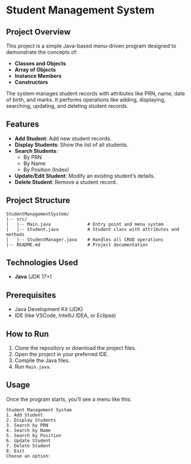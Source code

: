 # Student Management System

## Project Overview
This project is a simple Java-based menu-driven program designed to demonstrate the concepts of:
- **Classes and Objects**
- **Array of Objects**
- **Instance Members**
- **Constructors**

The system manages student records with attributes like PRN, name, date of birth, and marks. It performs operations like adding, displaying, searching, updating, and deleting student records.

## Features
- **Add Student**: Add new student records.
- **Display Students**: Show the list of all students.
- **Search Students**:
  - By PRN
  - By Name
  - By Position (Index)
- **Update/Edit Student**: Modify an existing student’s details.
- **Delete Student**: Remove a student record.

## Project Structure
```
StudentManagementSystem/
|-- src/
|   |-- Main.java              # Entry point and menu system
|   |-- Student.java           # Student class with attributes and methods
|   |-- StudentManager.java    # Handles all CRUD operations
|-- README.md                  # Project documentation
```

## Technologies Used
- **Java** (JDK 17+)

## Prerequisites
- Java Development Kit (JDK)
- IDE (like VSCode, IntelliJ IDEA, or Eclipse)

## How to Run
1. Clone the repository or download the project files.
2. Open the project in your preferred IDE.
3. Compile the Java files.
4. Run `Main.java`.

## Usage
Once the program starts, you’ll see a menu like this:
```
Student Management System
1. Add Student
2. Display Students
3. Search by PRN
4. Search by Name
5. Search by Position
6. Update Student
7. Delete Student
8. Exit
Choose an option:
```


